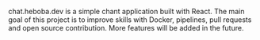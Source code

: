 chat.heboba.dev is a simple chant application built with React. The main goal of this project is to improve skills with Docker, pipelines, pull requests and open source contribution. More features will be added in the future.
